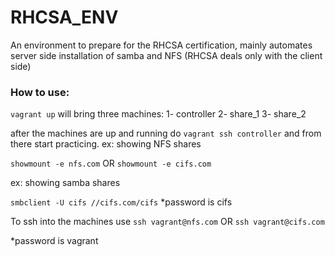 # RHCSA_ENV
An environment to prepare for the RHCSA certification, mainly automates server side installation of samba and NFS (RHCSA deals only with the client side)

### How to use:

`vagrant up` will bring three machines:
1- controller 
2- share_1
3- share_2

after the machines are up and running do `vagrant ssh controller` and from there start practicing.
ex: showing NFS shares 

`showmount -e nfs.com` OR `showmount -e cifs.com`

ex: showing samba shares 

`smbclient -U cifs //cifs.com/cifs`
*password is cifs

 To ssh into the machines use 
`ssh vagrant@nfs.com` OR `ssh vagrant@cifs.com` 

*password is vagrant

